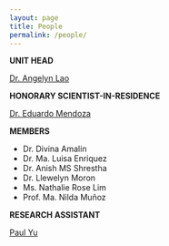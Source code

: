 ```yaml
---
layout: page
title: People
permalink: /people/
---
```


**UNIT HEAD**

[Dr. Angelyn Lao](https://angelynlao.github.io/)

**HONORARY SCIENTIST-IN-RESIDENCE**

[Dr. Eduardo Mendoza](https://www.dlsu.edu.ph/colleges/cos/departments/mathematics/adjunct-professor/)

**MEMBERS**

- Dr. Divina Amalin
- Dr. Ma. Luisa Enriquez
- Dr. Anish MS Shrestha
- Dr. Llewelyn Moron
- Ms. Nathalie Rose Lim
- Prof. Ma. Nilda Muñoz

**RESEARCH ASSISTANT**

[Paul Yu](https://yupaulk.github.io/)
